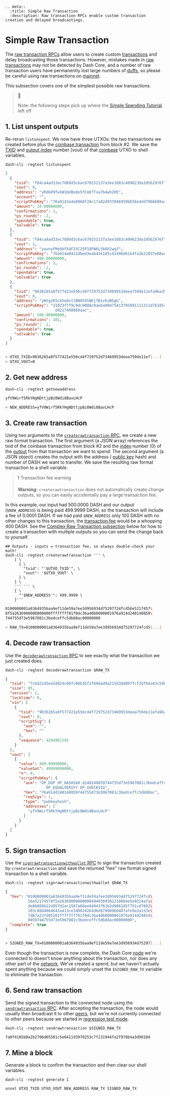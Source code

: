 ```{eval-rst}
.. meta::
  :title: Simple Raw Transaction
  :description: Raw transaction RPCs enable custom transaction creation and delayed broadcastings.
```

# Simple Raw Transaction

The [raw transaction RPCs](../api/remote-procedure-calls-raw-transactions.md) allow users to create custom [transactions](../resources/glossary.md#transaction) and delay broadcasting those transactions. However, mistakes made in [raw transactions](../resources/glossary.md#raw-transaction) may not be detected by Dash Core, and a number of raw transaction users have permanently lost large numbers of [duffs](../resources/glossary.md#duffs), so please be careful using raw transactions on [mainnet](../resources/glossary.md#mainnet).

This subsection covers one of the simplest possible raw transactions.

> 📘
>
> Note: the following steps pick up where the [Simple Spending Tutorial](../examples/transaction-tutorial-simple-spending.md) left off

## 1. List unspent outputs

Re-rerun `listunspent`. We now have three UTXOs: the two transactions we created before plus the [coinbase transaction](../resources/glossary.md#coinbase-transaction) from block #2. We save the [TXID](../resources/glossary.md#transaction-identifiers) and [output index](../resources/glossary.md#output-index) number (vout) of that [coinbase](../resources/glossary.md#coinbase) UTXO to shell variables.

```shell
dash-cli -regtest listunspent
```

``` json
[
  {
    "txid": "f84ca4ad33ec7889d3c6ac670152137a3ee1603c4096230a10562976f700d130",
    "vout": 0,
    "address": "yRdk89fwSW1mUBxQo5fCmEfTva7b4wh2H5",
    "account": "",
    "scriptPubKey": "76a9143a4e8960f26c1fa82d937046959b656e4dd7966688ac",
    "amount": 10.00000000,
    "confirmations": 1,
    "ps_rounds": -2,
    "spendable": true,
    "solvable": true
  },
  {
    "txid": "f84ca4ad33ec7889d3c6ac670152137a3ee1603c4096230a10562976f700d130",
    "vout": 1,
    "address": "yavnyFMebbfX4F2VC25P18FW6LS66h2wqJ",
    "scriptPubKey": "76a914a0411dbed3eab4341d5c41496d61b4fa1b22037e88ac",
    "amount": 490.00000000,
    "confirmations": 1,
    "ps_rounds": -2,
    "spendable": true,
    "solvable": true
  },
  {
    "txid": "9036265a8f577421e556cd4f729752d73469953deea759de11efa9ba354936a8",
    "vout": 0,
    "address": "yWtgzKSckhedxtJ8NXhShWGjfBivkvBGgG",
    "scriptPubKey": "21023fff9c9dc9088c0aeba90d75413705091111311d761054de23ac\
                      dd217450869aac",
    "amount": 500.00000000,
    "confirmations": 101,
    "ps_rounds": -2,
    "spendable": true,
    "solvable": true
  }
]
```

``` bash

> UTXO_TXID=9036265a8f577421e556cd4f729752d73469953deea759de11ef[...]
> UTXO_VOUT=0
```

## 2. Get new address

```shell
dash-cli -regtest getnewaddress
```

``` bash
yfV9Wirf5RkYHgNDttjpBz8Wdi8BavLHcP

> NEW_ADDRESS=yfV9Wirf5RkYHgNDttjpBz8Wdi8BavLHcP
```

## 3. Create raw transaction

Using two arguments to the [`createrawtransaction` RPC](../api/remote-procedure-calls-raw-transactions.md#createrawtransaction), we create a new raw format transaction. The first argument (a JSON array) references the txid of the coinbase transaction from block #2 and the [index](../resources/glossary.md#index) number (0) of the [output](../resources/glossary.md#output) from that transaction we want to spend. The second argument (a JSON object) creates the output with the address ( [public key](../resources/glossary.md#public-key) hash) and number of DASH we want to transfer. We save the resulting raw format transaction to a shell variable.

>❗️ Transaction fee warning
>
> **Warning:** `createrawtransaction` does not automatically create change outputs, so you can easily accidentally pay a large transaction fee.

In this example, our input had 500.0000 DASH and our output (`$NEW_ADDRESS`) is being paid 499.9999 DASH, so the transaction will include a fee of 0.0001 DASH. If we had paid `$NEW_ADDRESS` only 100 DASH with no other changes to this transaction, the [transaction fee](../resources/glossary.md#transaction-fee) would be a whopping 400 DASH. See the [Complex Raw Transaction subsection](../examples/transaction-tutorial-complex-raw-transaction.md) below for how to create a transaction with multiple outputs so you can send the change back to yourself.

```shell
## Outputs - inputs = transaction fee, so always double-check your math!
dash-cli -regtest createrawtransaction ''' \
    [ \
      { \
        "txid": "'$UTXO_TXID'", \
        "vout": '$UTXO_VOUT' \
      } \
    ] \
    ''' ''' \
    { \
      "'$NEW_ADDRESS'": 499.9999 \
    }'''
```

``` bash
0100000001a8364935baa9ef11de59a7ee3d956934d75297724fcd56e5217457\
8f5a2636900000000000ffffffff01f04c3ba40b0000001976a914d240140859\
744755d73e5967081c3bedceffc5db88ac00000000

> RAW_TX=0100000001a8364935baa9ef11de59a7ee3d956934d75297724fcd5[...]
```

## 4. Decode raw transaction

Use the [`decoderawtransaction` RPC](../api/remote-procedure-calls-raw-transactions.md#decoderawtransaction) to see exactly what the transaction we just created does.

```shell
dash-cli -regtest decoderawtransaction $RAW_TX
```

``` json
{
  "txid": "7cbd2245ee5d824c00fc08b3bf2f694ad9a215d38d897fcf2df64a43c59bb97b",
  "size": 85,
  "version": 1,
  "locktime": 0,
  "vin": [
    {
      "txid": "9036265a8f577421e556cd4f729752d73469953deea759de11efa9ba354936a8",
      "vout": 0,
      "scriptSig": {
        "asm": "",
        "hex": ""
      },
      "sequence": 4294967295
    }
  ],
  "vout": [
    {
      "value": 499.99990000,
      "valueSat": 49999990000,
      "n": 0,
      "scriptPubKey": {
        "asm": "OP_DUP OP_HASH160 d240140859744755d73e5967081c3bedceffc5db\
                  OP_EQUALVERIFY OP_CHECKSIG",
        "hex": "76a914d240140859744755d73e5967081c3bedceffc5db88ac",
        "reqSigs": 1,
        "type": "pubkeyhash",
        "addresses": [
          "yfV9Wirf5RkYHgNDttjpBz8Wdi8BavLHcP"
        ]
      }
    }
  ]
}
```

## 5. Sign transaction

Use the [`signrawtransactionwithwallet` RPC](../api/remote-procedure-calls-wallet.md#signrawtransactionwithwallet) to sign the transaction created by `createrawtransaction` and save the returned "hex" raw format signed transaction to a shell variable.

```shell
dash-cli -regtest signrawtransactionwithwallet $RAW_TX
```

``` json
{
  "hex": "0100000001a8364935baa9ef11de59a7ee3d956934d75297724fcd\
          56e52174578f5a2636900000000049483045022100b4e5e9224afa\
          de8686bb22a957d1ec1587a66ee84943761b2d9061d5f751cd7602\
          203c88d4064641a413ce3d0824264d6d87908960487afe9a3a133e\
          7d67a22fd05101ffffffff01f04c3ba40b0000001976a914d24014\
          0859744755d73e5967081c3bedceffc5db88ac00000000",
  "complete": true
}
```

``` bash

> SIGNED_RAW_TX=0100000001a8364935baa9ef11de59a7ee3d956934d75297[...]
```

Even though the transaction is now complete, the Dash Core [node](../resources/glossary.md#node) we're connected to doesn't know anything about the transaction, nor does any other part of the [network](../resources/glossary.md#network). We've created a spend, but we haven't actually spent anything because we could simply unset the `$SIGNED_RAW_TX` variable to eliminate the transaction.

## 6. Send raw transaction

Send the signed transaction to the connected node using the [`sendrawtransaction` RPC](../api/remote-procedure-calls-raw-transactions.md#sendrawtransaction). After accepting the transaction, the node would usually then broadcast it to other [peers](../resources/glossary.md#peer), but we're not currently connected to other peers because we started in [regression test mode](../resources/glossary.md#regression-test-mode).

```shell
dash-cli -regtest sendrawtransaction $SIGNED_RAW_TX
```

``` bash
fa0f4105b0a2b2706d65581c5e6411d3970253c7f231944fa2f978b4a3d9010d
```

## 7. Mine a block

Generate a block to confirm the transaction and then clear our shell variables.

```shell
dash-cli -regtest generate 1

unset UTXO_TXID UTXO_VOUT NEW_ADDRESS RAW_TX SIGNED_RAW_TX
```
